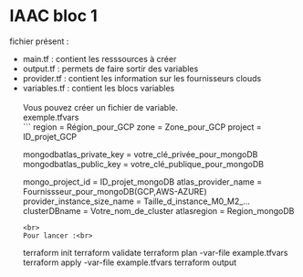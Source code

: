 # IAAC bloc 1
fichier présent :<ul>
  <li>main.tf : contient les resssources à créer</li>
  <li>output.tf : permets de faire sortir des variables</li>
  <li>provider.tf : contient les information sur les fournisseurs clouds</li>
  <li> variables.tf : contient les blocs variables</li>
<br>
Vous pouvez créer un fichier de variable.<br>
exemple.tfvars<br>
```
region                      = Région_pour_GCP 
zone                        = Zone_pour_GCP
project                     = ID_projet_GCP

mongodbatlas_private_key    = votre_clé_privée_pour_mongoDB
mongodbatlas_public_key     = votre_clé_publique_pour_mongoDB

mongo_project_id            = ID_projet_mongoDB
atlas_provider_name         = Fournissseur_pour_mongoDB(GCP,AWS-AZURE)
provider_instance_size_name = Taille_d_instance_M0_M2_...
clusterDBname               = Votre_nom_de_cluster
atlasregion                 = Region_mongoDB
```
<br>
Pour lancer :<br>
```
terraform init
terraform validate
terraform plan -var-file example.tfvars
terraform apply -var-file example.tfvars
terraform output
```